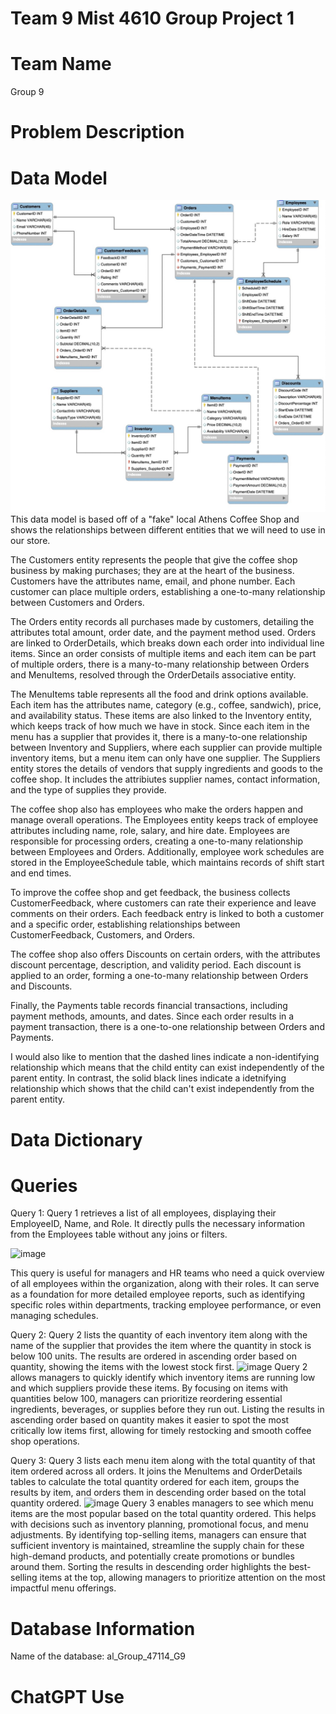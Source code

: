# Team 9 Mist 4610 Group Project 1

# Team Name
Group 9

# Problem Description

# Data Model
![Datamodel](https://github.com/agd0221/MIST4610Project/blob/main/Image%203-18-25%20at%2011.46%20AM.jpeg)
This data model is based off of a "fake" local Athens Coffee Shop and shows the relationships between different entities that we will need to use in our store.

The Customers entity represents the people that give the coffee shop business by making purchases; they are at the heart of the business. Customers have the attributes name, email, and phone number. Each customer can place multiple orders, establishing a one-to-many relationship between Customers and Orders.

The Orders entity records all purchases made by customers, detailing the attributes total amount, order date, and the payment method used. Orders are linked to OrderDetails, which breaks down each order into individual line items. Since an order consists of multiple items and each item can be part of multiple orders, there is a many-to-many relationship between Orders and MenuItems, resolved through the OrderDetails associative entity.

The MenuItems table represents all the food and drink options available. Each item has the attributes name, category (e.g., coffee, sandwich), price, and availability status. These items are also linked to the Inventory entity, which keeps track of how much we have in stock. Since each item in the menu has a supplier that provides it, there is a many-to-one relationship between Inventory and Suppliers, where each supplier can provide multiple inventory items, but a menu item can only have one supplier. The Suppliers entity stores the details of vendors that supply ingredients and goods to the coffee shop. It includes the attribiutes supplier names, contact information, and the type of supplies they provide.

The coffee shop also has employees who make the orders happen and manage overall operations. The Employees entity keeps track of employee attributes including name, role, salary, and hire date. Employees are responsible for processing orders, creating a one-to-many relationship between Employees and Orders. Additionally, employee work schedules are stored in the EmployeeSchedule table, which maintains records of shift start and end times.

To improve the coffee shop and get feedback, the business collects CustomerFeedback, where customers can rate their experience and leave comments on their orders. Each feedback entry is linked to both a customer and a specific order, establishing relationships between CustomerFeedback, Customers, and Orders.

The coffee shop also offers Discounts on certain orders, with the attributes discount percentage, description, and validity period. Each discount is applied to an order, forming a one-to-many relationship between Orders and Discounts.

Finally, the Payments table records financial transactions, including payment methods, amounts, and dates. Since each order results in a payment transaction, there is a one-to-one relationship between Orders and Payments.

I would also like to mention that the dashed lines indicate a non-identifying relationship which means that the child entity can exist independently of the parent entity. In contrast, the solid black lines indicate a idetnifying relationship which shows that the child can't exist independently from the parent entity.

# Data Dictionary


# Queries
Query 1:
Query 1 retrieves a list of all employees, displaying their EmployeeID, Name, and Role. It directly pulls the necessary information from the Employees table without any joins or filters.

<img width="415" alt="image" src="https://github.com/user-attachments/assets/73e31f53-99e8-4c1e-a7b4-6a5452c1de1d" />

This query is useful for managers and HR teams who need a quick overview of all employees within the organization, along with their roles. It can serve as a foundation for more detailed employee reports, such as identifying specific roles within departments, tracking employee performance, or even managing schedules.

Query 2:
Query 2 lists the quantity of each inventory item along with the name of the supplier that provides the item where the quantity in stock is below 100 units. The results are ordered in ascending order based on quantity, showing the items with the lowest stock first.
![image](https://github.com/user-attachments/assets/649a7dd3-fa04-49dd-8814-a9e663ee0a35)
Query 2 allows managers to quickly identify which inventory items are running low and which suppliers provide these items. By focusing on items with quantities below 100, managers can prioritize reordering essential ingredients, beverages, or supplies before they run out. Listing the results in ascending order based on quantity makes it easier to spot the most critically low items first, allowing for timely restocking and smooth coffee shop operations. 

Query 3:
Query 3 lists each menu item along with the total quantity of that item ordered across all orders. It joins the MenuItems and OrderDetails tables to calculate the total quantity ordered for each item, groups the results by item, and orders them in descending order based on the total quantity ordered.
![image](https://github.com/user-attachments/assets/e6b22d11-dd3b-407a-9ebd-aa108eece04f)
Query 3 enables managers to see which menu items are the most popular based on the total quantity ordered. This helps with decisions such as inventory planning, promotional focus, and menu adjustments. By identifying top-selling items, managers can ensure that sufficient inventory is maintained, streamline the supply chain for these high-demand products, and potentially create promotions or bundles around them. Sorting the results in descending order highlights the best-selling items at the top, allowing managers to prioritize attention on the most impactful menu offerings.

# Database Information
Name of the database: al_Group_47114_G9

# ChatGPT Use

